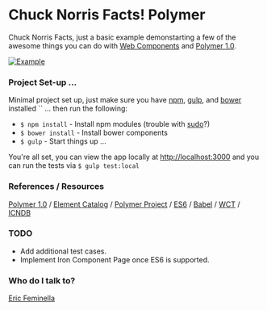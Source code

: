 # Chuck Norris Facts! Polymer

Chuck Norris Facts, just a basic example demonstarting a few of the awesome things you can do with [Web Components](http://webcomponents.org/) and [Polymer 1.0](https://www.polymer-project.org/1.0/).

[![Example](http://ericfeminella.com/blog/articles/chuck-norris-polymer/example.gif)](http://ericfeminella.com/blog/articles/chuck-norris-polymer/)

### Project Set-up ... ###
Minimal project set up, just make sure you have [npm](http://blog.npmjs.org/post/85484771375/how-to-install-npm), [gulp](http://gulpjs.com/), and [bower](http://bower.io/#install-bower) installed `` ... then run the following:

* `$ npm install` - Install npm modules (trouble with [sudo](https://docs.npmjs.com/getting-started/fixing-npm-permissions)?)
* `$ bower install` - Install bower components
* `$ gulp` - Start things up ...

You're all set, you can view the app locally at [http://localhost:3000](http://localhost:3000/dist/) and you can run the tests via `$ gulp test:local`


### References / Resources
[Polymer 1.0](https://www.polymer-project.org/1.0/docs/devguide/feature-overview.html) / [Element Catalog](https://elements.polymer-project.org/) / [Polymer Project](https://github.com/Polymer/polymer) / [ES6](https://github.com/lukehoban/es6features) / [Babel](https://babeljs.io/docs/learn-es2015/) / [WCT](https://github.com/Polymer/web-component-tester) / [ICNDB](http://www.icndb.com/api/)

### TODO
* Add additional test cases.
* Implement Iron Component Page once ES6 is supported.

### Who do I talk to?
[Eric Feminella](mailto:efeminella@gmail.com?Subject=Polymer%20Learning)
